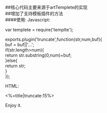 ##核心代码主要来源于artTemplete的实现  
##增加了支持模板插件的方法  
####使用:
Javascript:

var templete = require('templte');

exports.plugin('truncate',function(str,num,buf){  
    buf = buf||'...';  
    if(str.length>num){  
        return str.substring(0,num)+buf;  
    }else{  
        return str;  
    }  
});  

HTML:  

<%=title|truncate:15%>  

Enjoy it.  